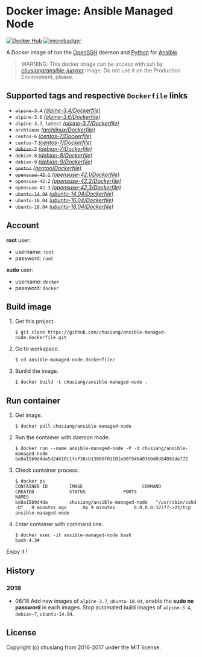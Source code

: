 # Docker image: Ansible Managed Node

[![Docker Hub](https://img.shields.io/badge/docker-ansible--managed--node-blue.svg)](https://hub.docker.com/r/chusiang/ansible-managed-node/) [![microbadger](https://images.microbadger.com/badges/image/chusiang/ansible-managed-node.svg)](https://microbadger.com/images/chusiang/ansible-managed-node "Get your own image badge on microbadger.com")

A Docker image of run the [OpenSSH][openssh_official] daemon and [Python][python_official] for [Ansible][ansible_offical].

> WARNING: This docker image can be access with ssh by [*chusiang/ansible-jupyter*][ansible_jupyter] image. Do not use it on the Production Environment, please.

## Supported tags and respective `Dockerfile` links

- ~~`alpine-3.4`~~ [*(alpine-3.4/Dockerfile)*][dockerfile_alpine-3.4]
- `alpine-3.6` [*(alpine-3.6/Dockerfile)*][dockerfile_alpine-3.6]
- `alpine-3.7`, `latest` [*(alpine-3.7/Dockerfile)*][dockerfile_alpine-3.7]
- `archlinux` [*(archlinux/Dockerfile)*][dockerfile_archlinux]
- `centos-6` [*(centos-7/Dockerfile)*][dockerfile_centos-6]
- `centos-7` [*(centos-7/Dockerfile)*][dockerfile_centos-7]
- ~~`debian-7`~~ [*(debian-7/Dockerfile)*][dockerfile_debian-7]
- `debian-8` [*(debian-8/Dockerfile)*][dockerfile_debian-8]
- `debian-9` [*(debian-9/Dockerfile)*][dockerfile_debian-9]
- ~~`gentoo`~~ [*(gentoo/Dockerfile)*][dockerfile_gentoo]
- ~~`opensuse-42.1`~~ [*(opensuse-42.1/Dockerfile)*][dockerfile_opensuse-42.1]
- `opensuse-42.2` [*(opensuse-42.2/Dockerfile)*][dockerfile_opensuse-42.2]
- `opensuse-42.3` [*(opensuse-42.3/Dockerfile)*][dockerfile_opensuse-42.3]
- ~~`ubuntu-14.04`~~ [*(ubuntu-14.04/Dockerfile)*][dockerfile_ubuntu-14.04]
- `ubuntu-16.04` [*(ubuntu-16.04/Dockerfile)*][dockerfile_ubuntu-16.04]
- `ubuntu-18.04` [*(ubuntu-18.04/Dockerfile)*][dockerfile_ubuntu-18.04]

[dockerfile_alpine-3.4]:    https://github.com/chusiang/ansible-managed-node.dockerfile/blob/master/alpine-3.4/Dockerfile
[dockerfile_alpine-3.6]:    https://github.com/chusiang/ansible-managed-node.dockerfile/blob/master/alpine-3.6/Dockerfile
[dockerfile_alpine-3.7]:    https://github.com/chusiang/ansible-managed-node.dockerfile/blob/master/alpine-3.7/Dockerfile
[dockerfile_archlinux]:     https://github.com/chusiang/ansible-managed-node.dockerfile/blob/master/archlinux/Dockerfile
[dockerfile_centos-6]:      https://github.com/chusiang/ansible-managed-node.dockerfile/blob/master/centos-6/Dockerfile
[dockerfile_centos-7]:      https://github.com/chusiang/ansible-managed-node.dockerfile/blob/master/centos-7/Dockerfile
[dockerfile_debian-7]:      https://github.com/chusiang/ansible-managed-node.dockerfile/blob/master/debian-7/Dockerfile
[dockerfile_debian-8]:      https://github.com/chusiang/ansible-managed-node.dockerfile/blob/master/debian-8/Dockerfile
[dockerfile_debian-9]:      https://github.com/chusiang/ansible-managed-node.dockerfile/blob/master/debian-9/Dockerfile
[dockerfile_gentoo]:        https://github.com/chusiang/ansible-managed-node.dockerfile/blob/master/gentoo/Dockerfile
[dockerfile_opensuse-42.1]: https://github.com/chusiang/ansible-managed-node.dockerfile/blob/master/opensuse-42.1/Dockerfile
[dockerfile_opensuse-42.2]: https://github.com/chusiang/ansible-managed-node.dockerfile/blob/master/opensuse-42.2/Dockerfile
[dockerfile_opensuse-42.3]: https://github.com/chusiang/ansible-managed-node.dockerfile/blob/master/opensuse-42.3/Dockerfile
[dockerfile_ubuntu-14.04]:  https://github.com/chusiang/ansible-managed-node.dockerfile/blob/master/ubuntu-14.04/Dockerfile
[dockerfile_ubuntu-16.04]:  https://github.com/chusiang/ansible-managed-node.dockerfile/blob/master/ubuntu-16.04/Dockerfile
[dockerfile_ubuntu-18.04]:  https://github.com/chusiang/ansible-managed-node.dockerfile/blob/master/ubuntu-18.04/Dockerfile

## Account

**root** user:

- username: `root`
- password: `root`

**sudo** user:

- username: `docker`
- password: `docker`

[openssh_official]: https://www.openssh.com/
[ansible_offical]:  https://www.ansible.com/
[python_official]:  https://www.python.org/
[ansible_jupyter]: https://hub.docker.com/r/chusiang/ansible-jupyter/

## Build image

1. Get this project.

    ```
    $ git clone https://github.com/chusiang/ansible-managed-node.dockerfile.git
    ```

1. Go to workspace.

    ```
    $ cd ansible-managed-node.dockerfile/
    ```

1. Bunild the image.

    ```
    $ docker build -t chusiang/ansible-managed-node .
    ```

## Run container

1. Get image.

    ```
    $ docker pull chusiang/ansible-managed-node
    ```

1. Run the container with daemon mode.

    ```
    $ docker run --name ansible-managed-node -P -d chusiang/ansible-managed-node
    be8a15b9d4da5d24610c1fc738cb13086f01101e90f94640360d8d84892de772
    ```

1. Check container process.

    ```
    $ docker ps
    CONTAINER ID        IMAGE                      COMMAND                  CREATED             STATUS              PORTS                     NAMES
    be8a15b9d4da        chusiang/ansible-managed-node   "/usr/sbin/sshd -D"   9 minutes ago      Up 9 minutes       0.0.0.0:32777->22/tcp      ansible-managed-node
    ```

1. Enter container with command line.

    ```
    $ docker exec -it ansible-managed-node bash
    bash-4.3#
    ```

Enjoy it !

## History

### 2018

* 06/18 Add new images of `alpine-3.7`, `ubuntu-18.04`, enable the **sudo no password** in each images. Stop automated build images of `alpine-3.4`, `debian-7`, `ubuntu-14.04`.

## License

Copyright (c) chusiang from 2016-2017 under the MIT license.
